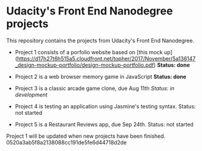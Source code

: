 # Udacity's Front End Nanodegree projects


This repository contains the projects from Udacity's Front End Nanodegree.


* Project 1 consists of a porfolio website based on [this mock up] (https://d17h27t6h515a5.cloudfront.net/topher/2017/November/5a136147_design-mockup-portfolio/design-mockup-portfolio.pdf)
**Status: done**

* Project 2 is a web browser memory game in JavaScript
**Status: done**

* Project 3 is a classic arcade game clone, due Aug 11th
*Status: in development*

* Project 4 is testing an application using Jasmine's testing syntax.
Status: not started

* Project 5 is a Restaurant Reviews app, due Sep 24th.
Status: not started

Project 1 will be updated when new projects have been finished.
 0520a3ab5f8a2138088cc191de5fe6d44718d2de
